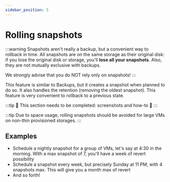 ```yaml
---
sidebar_position: 5
---
```


# Rolling snapshots

:::warning
Snapshots aren't really a backup, but a convenient way to rollback in time. All snapshots are on the same storage as their original disk: if you lose the original disk or storage, you'll **lose all your snapshots**. Also, they are not mutually exclusive with backups.

We strongly advise that you do NOT rely only on snapshots!
:::

This feature is similar to Backups, but it creates a snapshot when planned to do so. It also handles the retention (removing the oldest snapshot). This feature is very convenient to rollback to a previous state.

:::tip
:construction_worker: This section needs to be completed: screenshots and how-to :construction_worker:
:::

:::tip
Due to space usage, rolling snapshots should be avoided for large VMs on non-thin provisioned storages.
:::

## Examples

- Schedule a nightly snapshot for a group of VMs, let's say at 4:30 in the morning. With a max snapshot of 7, you'll have a week of revert possibility
- Schedule a snapshot every week, but precisely Sunday at 11 PM, with 4 snapshots max. This will give you a month max of revert
- And so forth!
